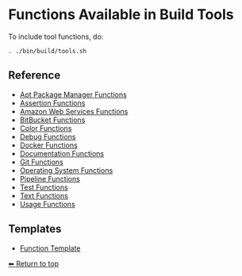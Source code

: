 # Functions Available in Build Tools

To include tool functions, do:

    . ./bin/build/tools.sh

## Reference

- [Apt Package Manager Functions](./apt.sh.md)
- [Assertion Functions](./assert.sh.md)
- [Amazon Web Services Functions](./aws.sh.md)
- [BitBucket Functions](./bitbucket.sh.md)
- [Color Functions](./colors.sh.md)
- [Debug Functions](./debug.sh.md)
- [Docker Functions](./docker.sh.md)
- [Documentation Functions](./documentation.sh.md)
- [Git Functions](./git.sh.md)
- [Operating System Functions](./os.sh.md)
- [Pipeline Functions](./pipeline.sh.md)
- [Test Functions](./tests.sh.md)
- [Text Functions](./text.sh.md)
- [Usage Functions](./usage.sh.md)

## Templates

- [Function Template](../__function.sh.md)

[⬅ Return to top](../index.md)